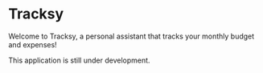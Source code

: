 # Tracksy

Welcome to Tracksy, a personal assistant that tracks your monthly budget and expenses!

This application is still under development.
